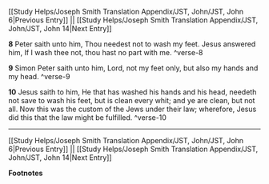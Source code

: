 [[Study Helps/Joseph Smith Translation Appendix/JST, John/JST, John 6|Previous Entry]]  ||  [[Study Helps/Joseph Smith Translation Appendix/JST, John/JST, John 14|Next Entry]]

**8**    Peter saith unto him, Thou needest not to wash my feet. Jesus answered him, If I wash thee not, thou hast no part with me. ^verse-8

**9**  Simon Peter saith unto him, Lord, not my feet only, but also my hands and my head. ^verse-9

**10**  Jesus saith to him, He that has washed his hands and his head, needeth not save to wash his feet, but is clean every whit; and ye are clean, but not all. Now this was the custom of the Jews under their law; wherefore, Jesus did this that the law might be fulfilled. ^verse-10


---
[[Study Helps/Joseph Smith Translation Appendix/JST, John/JST, John 6|Previous Entry]]  ||  [[Study Helps/Joseph Smith Translation Appendix/JST, John/JST, John 14|Next Entry]]


**Footnotes**
